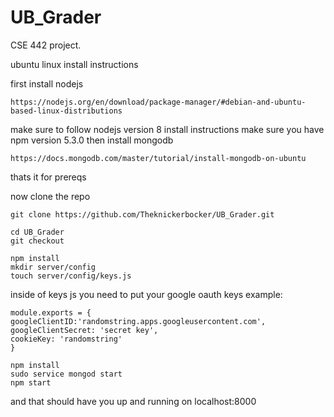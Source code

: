 # UB_Grader

CSE 442 project.


ubuntu linux install instructions

first install nodejs
```
https://nodejs.org/en/download/package-manager/#debian-and-ubuntu-based-linux-distributions
```
make sure to follow nodejs version 8 install instructions
make sure you have npm version 5.3.0
then install mongodb
```
https://docs.mongodb.com/master/tutorial/install-mongodb-on-ubuntu
```

thats it for prereqs 

now clone the repo
```
git clone https://github.com/Theknickerbocker/UB_Grader.git
```
```
cd UB_Grader
git checkout
```
```
npm install
mkdir server/config
touch server/config/keys.js
```
inside of keys js you need to put your google oauth keys
example:
```
module.exports = {
googleClientID:'randomstring.apps.googleusercontent.com',
googleClientSecret: 'secret key',
cookieKey: 'randomstring'
}
```
```
npm install 
sudo service mongod start
npm start
```

and that should have you up and running on localhost:8000


